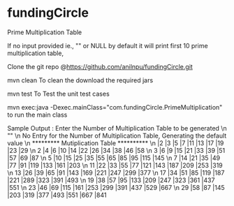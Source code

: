 # fundingCircle

Prime Multiplication Table

If no input provided ie., "" or NULL by default it will print first 10 prime multiplication table,

Clone the git repo @https://github.com/anilnpu/fundingCircle.git

mvn clean 
	To clean the download the required jars

mvn test 
	To Test the unit test cases

mvn exec:java -Dexec.mainClass="com.fundingCircle.PrimeMultiplication"
	to run the main class


Sample Output :
Enter the Number of Multiplication Table to be generated
\n ""
\n No Entry for the Number of Multiplication Table, Generating the default value
\n ********* Mutiplication Table **********
\n	 |2	 |3	 |5	 |7	 |11	 |13	 |17	 |19	 |23	 |29
\n 2	 |4	 |6	 |10	 |14	 |22	 |26	 |34	 |38	 |46	 |58
\n 3	 |6	 |9	 |15	 |21	 |33	 |39	 |51	 |57	 |69	 |87
\n 5	 |10	 |15	 |25	 |35	 |55	 |65	 |85	 |95	 |115	 |145
\n 7	 |14	 |21	 |35	 |49	 |77	 |91	 |119	 |133	 |161	 |203
\n 11	 |22	 |33	 |55	 |77	 |121	 |143	 |187	 |209	 |253	 |319
\n 13	 |26	 |39	 |65	 |91	 |143	 |169	 |221	 |247	 |299	 |377
\n 17	 |34	 |51	 |85	 |119	 |187	 |221	 |289	 |323	 |391	 |493
\n 19	 |38	 |57	 |95	 |133	 |209	 |247	 |323	 |361	 |437	 |551
\n 23	 |46	 |69	 |115	 |161	 |253	 |299	 |391	 |437	 |529	 |667
\n 29	 |58	 |87	 |145	 |203	 |319	 |377	 |493	 |551	 |667	 |841




